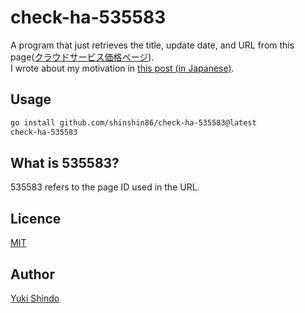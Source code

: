 # check-ha-535583

A program that just retrieves the title, update date, and URL from this page([クラウドサービス価格ページ](https://a.hatena.ne.jp/shinshin86/?gid=535583)).  
I wrote about my motivation in [this post (in Japanese)](https://shinshin86.hateblo.jp/entry/2022/02/20/183211).

## Usage

```sh
go install github.com/shinshin86/check-ha-535583@latest
check-ha-535583
```

## What is 535583?

535583 refers to the page ID used in the URL.

## Licence

[MIT](https://github.com/shinshin86/check-ha-535583/blob/main/LICENSE)

## Author

[Yuki Shindo](https://shinshin86.com/)

